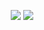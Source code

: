 <p align="center">
  <img src = "https://github-readme-stats.vercel.app/api?username=derdj2301&show_icons=true&count_private=true&theme=algolia&hide_border=true&bg_color=00000000">
  <img src = "https://github-readme-streak-stats.herokuapp.com?user=derdj2301&theme=algolia&hide_border=true&background=FFFFFF00&count_private=true">
  <br>
</p>
